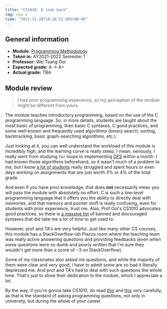 ```yaml
---
title: "CS1010: A look back"
tag: nus c
time: "2021-11-28T10:18:51.985+08:00"
---
```


## General information

* **Module:** [Programming Methodology](https://nusmods.com/modules/CS1010)
* **Taken in:** AY2021-2022 Semester 1
* **Professor:** Wei Tsang Ooi
* **Expected grade:** A &rarr; A+
* **Actual grade:** TBA

## Module review

> I had prior programming experience, so my perception of the module might be
> different from yours.

The module teaches introductory programming, based on the use of the C
programming language. So, in more details, students are taught about the most
basic of programming, then basic C syntaxes, C good practices, and some
well-known and frequently used algorithms (binary search, sorting, backtracking,
basic graph-searching algorithms, etc.).

Just looking at it, you can well understand the workload of this module is
incredibly high, and the learning curve is really steep. I mean, seriously,
I really went from studying `for` loops to implementing
[DFS](https://en.wikipedia.org/wiki/Depth-first_search) within a month. I had
known those algorithms beforehand, so it wasn't much of a problem to me, but I
know [a lot of students](https://www.reddit.com/r/nus/comments/qka852/comment/hivf2fg/?utm_source=share&utm_medium=web2x&context=3)
really struggled and spent hours or even days working on assignments that are
just worth 3% or 4% of the total grade.

And even if you have prior knowledge, that does **not** necessarily mean you will
pass the module with absolutely no effort. C is such a low-level programming
language that it offers you the ability to directly deal with memories, and that
memory and pointer stuff is really confusing, even for students with prior
experience, trust me. Also, Prof Ooi's CS1010 advocates good practices, so there
is [a massive list](https://nus-cs1010.github.io/2122-s1/c-in-cs1010) of banned
and discouraged syntaxes that did take me a lot of time to get used to.

However, prof and TA's are very helpful. Just like many other CS courses, this
module has a StackOverflow-ish Piazza room where the teaching team was really
active answering questions and providing feedbacks (even when some questions
were so dumb and poorly written that I'm sure they wouldn't get more than a
score of &minus;3 on StackOverflow).

Some of my classmates also asked me questions, and while the majority of them
were clear and very good, I have to admit some are so bad it literally depressed
me. And prof and TA's had to deal with such questions the whole time. That's
just to show their dedication to the module, which I appreciate a lot.

By the way, if you're gonna take CS1010, do read [this](https://stackoverflow.com/help/how-to-ask)
and [this](https://meta.stackoverflow.com/q/401429) *very* carefully, as that is
the standard of asking programming questions, not only in university, but during
the whole of your career.
